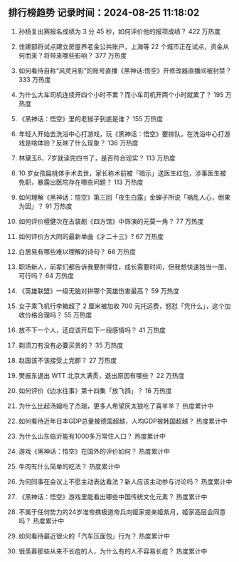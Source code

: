 
## 排行榜趋势 记录时间：2024-08-25 11:18:02
  
  1. 孙杨复出赛报名成绩为 3 分 45 秒，如何评价他的报项成绩？ 422 万热度
    
  2. 住建部将试点建立房屋养老金公共账户，上海等 22 个城市正在试点，资金从何而来？将带来哪些影响？ 377 万热度
    
  3. 如何看待自称“风灵月影”的账号直播《黑神话:悟空》开修改器直播间被封禁？ 333 万热度
    
  4. 为什么大车司机连续开四个小时不累？而小车司机开两个小时就累了？ 195 万热度
    
  5. 《黑神话：悟空》里的老猴子到底是谁？ 155 万热度
    
  6. 年轻人开始去洗浴中心打游戏，玩《黑神话：悟空》要排队，在洗浴中心打游戏是啥体验？反映了什么现象？ 136 万热度
    
  7. 林黛玉6、7岁就读完四书了，是否符合现实？ 113 万热度
    
  8. 10 岁女孩扁桃体手术去世，家长称术前被「暗示」送医生红包，涉事医生被免职，暴露出医院存在哪些问题？ 113 万热度
    
  9. 如何理解《黑神话：悟空》第三回「夜生白露」金蝉子所说「祸乱人心，倒果为因」？ 91 万热度
    
  10. 如何评价檀健次在古装剧《四方馆》中饰演的元莫一角？ 77 万热度
    
  11. 如何评价方大同的最新单曲《才二十三》? 67 万热度
    
  12. 白居易有哪些难以理解的诗句？ 66 万热度
    
  13. 职场新人，前辈们都告诉我要耐得住，成长需要时间，但我想快速独当一面，可行吗？ 64 万热度
    
  14. 《英雄联盟》一级无脑对拼哪个英雄伤害最高？ 59 万热度
    
  15. 女子乘飞机行李箱超了 2 厘米被加收 700 元托运费，怒怼「凭什么」，这个加收价格合理吗？ 55 万热度
    
  16. 放不下一个人，还应该开启下一段感情吗？ 41 万热度
    
  17. 剃须刀有没有必要买贵的？ 35 万热度
    
  18. 赵国该不该接受上党郡？ 27 万热度
    
  19. 樊振东退出 ​​WTT 北京大满贯，退出原因有哪些？ 22 万热度
    
  20. 如何评价《边水往事》第十四集「放飞鸽」？ 16 万热度
    
  21. 为什么比起汤姆吃了杰瑞，更多人希望灰太狼吃了喜羊羊？ 热度累计中
    
  22. 如何看待近年日本GDP总量被德国超越，人均GDP被韩国超越？ 热度累计中
    
  23. 为什么山东临沂能有1000多万常住人口？ 热度累计中
    
  24. 游戏《黑神话：悟空》在国外的评价如何？ 热度累计中
    
  25. 牛肉有什么简单的吃法？ 热度累计中
    
  26. 为何同事在会议上不愿主动表达看法？新人应该主动参与讨论吗？ 热度累计中
    
  27. 《黑神话：悟空》游戏里能看出哪些中国传统文化元素？ 热度累计中
    
  28. 不属于任何势力的24岁准帝携极道帝兵向姬家提亲姬紫月，姬家高层会同意吗？ 热度累计中
    
  29. 如何看待最近很火的「汽车压面包」行为？ 热度累计中
    
  30. 很羡慕那些从来不长痘的人，为什么有的人不容易长痘？ 热度累计中
    